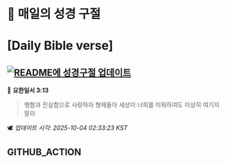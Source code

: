 # 🙏 매일의 성경 구절
# [Daily Bible verse]
## [![README에 성경구절 업데이트](https://github.com/DONGSUKA/first_test/actions/workflows/update-readme-bible.yml/badge.svg)](https://github.com/DONGSUKA/first_test/actions/workflows/update-readme-bible.yml)
<!-- START_BIBLE_VERSE -->
📖 **요한일서 3:13**
> 행함과 진실함으로 사랑하자 형제들아 세상이 너희를 미워하여도 이상히 여기지 말라

🕊️ _업데이트 시각: 2025-10-04 02:33:23 KST_
  <!-- END_BIBLE_VERSE -->
## GITHUB_ACTION
